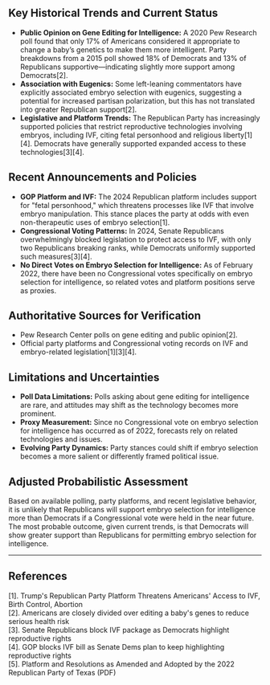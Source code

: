 ## Key Historical Trends and Current Status

- **Public Opinion on Gene Editing for Intelligence:** A 2020 Pew Research poll found that only 17% of Americans considered it appropriate to change a baby’s genetics to make them more intelligent. Party breakdowns from a 2015 poll showed 18% of Democrats and 13% of Republicans supportive—indicating slightly more support among Democrats[2].
- **Association with Eugenics:** Some left-leaning commentators have explicitly associated embryo selection with eugenics, suggesting a potential for increased partisan polarization, but this has not translated into greater Republican support[2].
- **Legislative and Platform Trends:** The Republican Party has increasingly supported policies that restrict reproductive technologies involving embryos, including IVF, citing fetal personhood and religious liberty[1][4]. Democrats have generally supported expanded access to these technologies[3][4].

## Recent Announcements and Policies

- **GOP Platform and IVF:** The 2024 Republican platform includes support for "fetal personhood," which threatens processes like IVF that involve embryo manipulation. This stance places the party at odds with even non-therapeutic uses of embryo selection[1].
- **Congressional Voting Patterns:** In 2024, Senate Republicans overwhelmingly blocked legislation to protect access to IVF, with only two Republicans breaking ranks, while Democrats uniformly supported such measures[3][4].
- **No Direct Votes on Embryo Selection for Intelligence:** As of February 2022, there have been no Congressional votes specifically on embryo selection for intelligence, so related votes and platform positions serve as proxies.

## Authoritative Sources for Verification

- Pew Research Center polls on gene editing and public opinion[2].
- Official party platforms and Congressional voting records on IVF and embryo-related legislation[1][3][4].

## Limitations and Uncertainties

- **Poll Data Limitations:** Polls asking about gene editing for intelligence are rare, and attitudes may shift as the technology becomes more prominent.
- **Proxy Measurement:** Since no Congressional vote on embryo selection for intelligence has occurred as of 2022, forecasts rely on related technologies and issues.
- **Evolving Party Dynamics:** Party stances could shift if embryo selection becomes a more salient or differently framed political issue.

## Adjusted Probabilistic Assessment

Based on available polling, party platforms, and recent legislative behavior, it is unlikely that Republicans will support embryo selection for intelligence more than Democrats if a Congressional vote were held in the near future. The most probable outcome, given current trends, is that Democrats will show greater support than Republicans for permitting embryo selection for intelligence.

---

## References

[1]. Trump's Republican Party Platform Threatens Americans' Access to IVF, Birth Control, Abortion  
[2]. Americans are closely divided over editing a baby's genes to reduce serious health risk  
[3]. Senate Republicans block IVF package as Democrats highlight reproductive rights  
[4]. GOP blocks IVF bill as Senate Dems plan to keep highlighting reproductive rights  
[5]. Platform and Resolutions as Amended and Adopted by the 2022 Republican Party of Texas (PDF)